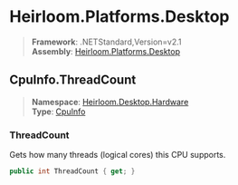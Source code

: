 # Heirloom.Platforms.Desktop

> **Framework**: .NETStandard,Version=v2.1  
> **Assembly**: [Heirloom.Platforms.Desktop][0]  

## CpuInfo.ThreadCount

> **Namespace**: [Heirloom.Desktop.Hardware][0]  
> **Type**: [CpuInfo][1]  

### ThreadCount

Gets how many threads (logical cores) this CPU supports.

```cs
public int ThreadCount { get; }
```

[0]: ../../../Heirloom.Platforms.Desktop.md
[1]: ../CpuInfo.md
